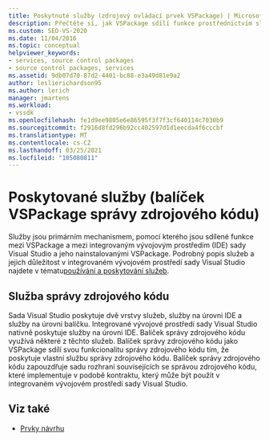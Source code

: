 ```yaml
---
title: Poskytnuté služby (zdrojový ovládací prvek VSPackage) | Microsoft Docs
description: Přečtěte si, jak VSPackage sdílí funkce prostřednictvím služeb, včetně interakce s IDE sady Visual Studio a jeho VSPackage.
ms.custom: SEO-VS-2020
ms.date: 11/04/2016
ms.topic: conceptual
helpviewer_keywords:
- services, source control packages
- source control packages, services
ms.assetid: 9db07d70-87d2-4401-bc88-e3a49d81e9a2
author: leslierichardson95
ms.author: lerich
manager: jmartens
ms.workload:
- vssdk
ms.openlocfilehash: fe1d9ee9805e6e86595f3f7f3cf640114c7030b9
ms.sourcegitcommit: f2916d8fd296b92cc402597d1d1eecda4f6cccbf
ms.translationtype: MT
ms.contentlocale: cs-CZ
ms.lasthandoff: 03/25/2021
ms.locfileid: "105080811"
---
```

# <a name="services-provided-source-control-vspackage"></a>Poskytované služby (balíček VSPackage správy zdrojového kódu)
Služby jsou primárním mechanismem, pomocí kterého jsou sdílené funkce mezi VSPackage a mezi integrovaným vývojovým prostředím (IDE) sady Visual Studio a jeho nainstalovanými VSPackage. Podrobný popis služeb a jejich důležitost v integrovaném vývojovém prostředí sady Visual Studio najdete v tématu[používání a poskytování služeb](../../extensibility/using-and-providing-services.md).

## <a name="the-source-control-service"></a>Služba správy zdrojového kódu
 Sada Visual Studio poskytuje dvě vrstvy služeb, služby na úrovni IDE a služby na úrovni balíčku. Integrované vývojové prostředí sady Visual Studio nativně poskytuje služby na úrovni IDE. Balíček správy zdrojového kódu využívá některé z těchto služeb. Balíček správy zdrojového kódu jako VSPackage sdílí svou funkcionalitu správy zdrojového kódu tím, že poskytuje vlastní službu správy zdrojového kódu. Balíček správy zdrojového kódu zapouzdřuje sadu rozhraní souvisejících se správou zdrojového kódu, které implementuje v podobě kontraktu, který může být použit v integrovaném vývojovém prostředí sady Visual Studio.

## <a name="see-also"></a>Viz také
- [Prvky návrhu](../../extensibility/internals/source-control-vspackage-design-elements.md)
